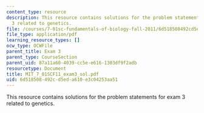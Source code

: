 ```yaml
---
content_type: resource
description: This resource contains solutions for the problem statements for exam
  3 related to genetics.
file: /courses/7-01sc-fundamentals-of-biology-fall-2011/6d518508492cd5eda610e3c04253aa51_MIT_7_01SCF11_exam3_sol.pdf
file_type: application/pdf
learning_resource_types: []
ocw_type: OCWFile
parent_title: Exam 3
parent_type: CourseSection
parent_uid: 87a11a60-4039-cc5e-e616-1303df9f2adb
resourcetype: Document
title: MIT_7_01SCF11_exam3_sol.pdf
uid: 6d518508-492c-d5ed-a610-e3c04253aa51
---
```

This resource contains solutions for the problem statements for exam 3 related to genetics.